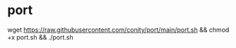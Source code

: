 # port

wget https://raw.githubusercontent.com/conity/port/main/port.sh && chmod +x port.sh && ./port.sh
